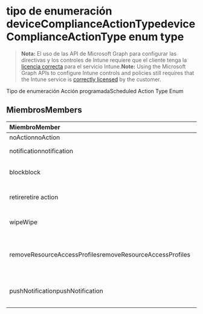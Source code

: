 # <a name="devicecomplianceactiontype-enum-type"></a><span data-ttu-id="7be4f-101">tipo de enumeración deviceComplianceActionType</span><span class="sxs-lookup"><span data-stu-id="7be4f-101">deviceComplianceActionType enum type</span></span>

> <span data-ttu-id="7be4f-102">**Nota:** El uso de las API de Microsoft Graph para configurar las directivas y los controles de Intune requiere que el cliente tenga la [licencia correcta](https://go.microsoft.com/fwlink/?linkid=839381) para el servicio Intune.</span><span class="sxs-lookup"><span data-stu-id="7be4f-102">**Note:** Using the Microsoft Graph APIs to configure Intune controls and policies still requires that the Intune service is [correctly licensed](https://go.microsoft.com/fwlink/?linkid=839381) by the customer.</span></span>

<span data-ttu-id="7be4f-103">Tipo de enumeración Acción programada</span><span class="sxs-lookup"><span data-stu-id="7be4f-103">Scheduled Action Type Enum</span></span>
## <a name="members"></a><span data-ttu-id="7be4f-104">Miembros</span><span class="sxs-lookup"><span data-stu-id="7be4f-104">Members</span></span>
|<span data-ttu-id="7be4f-105">Miembro</span><span class="sxs-lookup"><span data-stu-id="7be4f-105">Member</span></span>|<span data-ttu-id="7be4f-106">Valor</span><span class="sxs-lookup"><span data-stu-id="7be4f-106">Value</span></span>|<span data-ttu-id="7be4f-107">Descripción</span><span class="sxs-lookup"><span data-stu-id="7be4f-107">Description</span></span>|
|:---|:---|:---|
|<span data-ttu-id="7be4f-108">noAction</span><span class="sxs-lookup"><span data-stu-id="7be4f-108">noAction</span></span>|<span data-ttu-id="7be4f-109">0</span><span class="sxs-lookup"><span data-stu-id="7be4f-109">0%</span></span>|<span data-ttu-id="7be4f-110">Sin acción</span><span class="sxs-lookup"><span data-stu-id="7be4f-110">No Action</span></span>|
|<span data-ttu-id="7be4f-111">notification</span><span class="sxs-lookup"><span data-stu-id="7be4f-111">notification</span></span>|<span data-ttu-id="7be4f-112">1</span><span class="sxs-lookup"><span data-stu-id="7be4f-112">-1</span></span>|<span data-ttu-id="7be4f-113">Enviar notificación</span><span class="sxs-lookup"><span data-stu-id="7be4f-113">Send Notification</span></span>|
|<span data-ttu-id="7be4f-114">block</span><span class="sxs-lookup"><span data-stu-id="7be4f-114">block</span></span>|<span data-ttu-id="7be4f-115">2</span><span class="sxs-lookup"><span data-stu-id="7be4f-115">-2</span></span>|<span data-ttu-id="7be4f-116">Bloquear el dispositivo en AAD</span><span class="sxs-lookup"><span data-stu-id="7be4f-116">Block the device in AAD</span></span>|
|<span data-ttu-id="7be4f-117">retire</span><span class="sxs-lookup"><span data-stu-id="7be4f-117">retire action</span></span>|<span data-ttu-id="7be4f-118">3</span><span class="sxs-lookup"><span data-stu-id="7be4f-118">-3</span></span>|<span data-ttu-id="7be4f-119">Retirar el dispositivo</span><span class="sxs-lookup"><span data-stu-id="7be4f-119">Retire the device</span></span>|
|<span data-ttu-id="7be4f-120">wipe</span><span class="sxs-lookup"><span data-stu-id="7be4f-120">Wipe</span></span>|<span data-ttu-id="7be4f-121">4</span><span class="sxs-lookup"><span data-stu-id="7be4f-121">-4</span></span>|<span data-ttu-id="7be4f-122">Borrar el dispositivo</span><span class="sxs-lookup"><span data-stu-id="7be4f-122">Wipe the device</span></span>|
|<span data-ttu-id="7be4f-123">removeResourceAccessProfiles</span><span class="sxs-lookup"><span data-stu-id="7be4f-123">removeResourceAccessProfiles</span></span>|<span data-ttu-id="7be4f-124">5</span><span class="sxs-lookup"><span data-stu-id="7be4f-124">$-5</span></span>|<span data-ttu-id="7be4f-125">Quitar del dispositivo los perfiles de acceso a los recursos</span><span class="sxs-lookup"><span data-stu-id="7be4f-125">Remove Resource Access Profiles from the device</span></span>|
|<span data-ttu-id="7be4f-126">pushNotification</span><span class="sxs-lookup"><span data-stu-id="7be4f-126">pushNotification</span></span>|<span data-ttu-id="7be4f-127">9</span><span class="sxs-lookup"><span data-stu-id="7be4f-127">-9</span></span>|<span data-ttu-id="7be4f-128">Enviar notificación de inserción para dispositivos</span><span class="sxs-lookup"><span data-stu-id="7be4f-128">Send push notification to device</span></span>|








